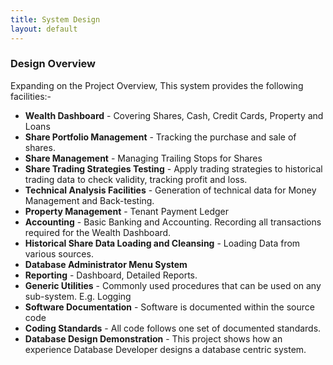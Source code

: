 ```yaml
---
title: System Design
layout: default
---
```

### Design Overview
Expanding on the Project Overview, This system provides the following facilities:-

* **Wealth Dashboard** - Covering Shares, Cash, Credit Cards, Property and Loans
* **Share Portfolio Management** - Tracking the purchase and sale of shares.
* **Share Management** - Managing Trailing Stops for Shares
* **Share Trading Strategies Testing** - Apply trading strategies to historical trading data to check validity, tracking profit and loss.
* **Technical Analysis Facilities** - Generation of technical data for Money Management and Back-testing.
* **Property Management** - Tenant Payment Ledger
* **Accounting** - Basic Banking and Accounting. Recording all transactions required for the Wealth Dashboard.
* **Historical Share Data Loading and Cleansing** - Loading Data from various sources.
* **Database Administrator Menu System**
* **Reporting** - Dashboard, Detailed Reports.   
* **Generic Utilities** - Commonly used procedures that can be used on any sub-system. E.g. Logging
* **Software Documentation** - Software is documented within the source code
* **Coding Standards** - All code follows one set of documented standards.
* **Database Design Demonstration** - This project shows how an experience Database Developer designs a database centric system.
